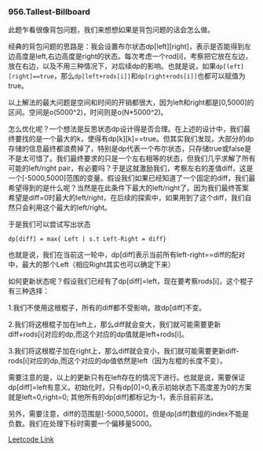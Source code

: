 ### 956.Tallest-Billboard

此题乍看很像背包问题，我们来想想如果是背包问题的话会怎么做。

经典的背包问题的思路是：我会设置布尔状态dp[left][right]，表示是否能得到左边高度是left,右边高度是right的状态。每次考虑一个rod[i]，考察把它放在左边，放在右边，以及不用三种情况下，对后续dp的影响。也就是说，如果```dp[left][right]==true```，那么```dp[left+rods[i]]```和```dp[right+rods[i]]```也都可以赋值为true。

以上解法的最大问题是空间和时间的开销都很大，因为left和right都是[0,5000]的区间。空间是o(5000^2)，时间则是o(N*5000^2)。

怎么优化呢？一个想法是反思状态dp设计得是否合理。在上述的设计中，我们最终要找的是一个最大的k，使得有dp[k][k]==true。但其实我们发现，大部分的dp存储的信息最终都浪费掉了，特别是dp代表一个布尔状态，只存储true或false是不是太可惜了。我们最终要求的只是一个左右相等的状态，但我们几乎求解了所有可能的left/right pair，有必要吗？于是这就激励我们，考察左右的差值diff，这是一个[-5000,5000]范围的变量。假设我们如果已经知道了一个固定的diff，我们最希望得到的是什么呢？当然是在此条件下最大的left/right了。因为我们最终答案希望是diff=0时最大的left/right，在后续的探索中，如果用到了这个diff，我们自然只会利用这个最大的left/right。

于是我们可以尝试写出状态
```
dp[diff] = max{ Left | s.t Left-Right = diff}
```
也就是说，我们在当前这一轮中，dp[diff]表示当前所有left-right==diff的配对中，最大的那个Left（相应Right其实也可以确定下来）

如何更新状态呢？假设我们已经有了dp[diff]=left，现在要考察rods[i]，这个棍子有三种选择：

1.我们不使用这根棍子，所有的diff都不受影响，故dp[diff]不变。

2.我们将这根棍子加在left上，那么diff就会变大，我们就可能需要更新diff+rods[i]对应的dp,而这个对应的dp值就是left+rods[i]。

3.我们将这根棍子加在right上，那么diff就会变小，我们就可能需要更新diff-rods[i]对应的dp,而这个对应的dp值依然是left（因为左棍的长度不变）。

需要注意的是，以上的更新只有在left存在的情况下进行。也就是说，需要保证dp[diff]=left有意义。初始化时，只有dp[0]=0,表示初始状态下高度差为0的方案就是left=0,right=0; 其他所有的dp[diff]都标记为-1，表示目前非法。

另外，需要注意，diff的范围是[-5000,5000]，但是dp[diff]数组的index不能是负数。我们在处理下标时需要一个偏移量5000。


[Leetcode Link](https://leetcode.com/problems/tallest-billboard)